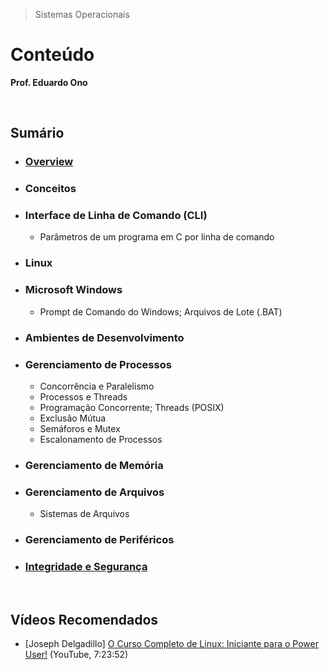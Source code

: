 > Sistemas Operacionais

# Conteúdo

__Prof. Eduardo Ono__

&nbsp;

## Sumário

* ### [Overview](./00-overview/README.md)

* ### Conceitos

* ### Interface de Linha de Comando (CLI)

    * Parâmetros de um programa em C por linha de comando

* ### Linux

* ### Microsoft Windows

    * Prompt de Comando do Windows; Arquivos de Lote (.BAT)

* ### Ambientes de Desenvolvimento

* ### Gerenciamento de Processos

  * Concorrência e Paralelismo
  * Processos e Threads
  * Programação Concorrente; Threads (POSIX)
  * Exclusão Mútua
  * Semáforos e Mutex
  * Escalonamento de Processos

* ### Gerenciamento de Memória

* ### Gerenciamento de Arquivos

  * Sistemas de Arquivos

* ### Gerenciamento de Periféricos

* ### [Integridade e Segurança](./integridade-seguranca)

&nbsp;

## Vídeos Recomendados

* [Joseph Delgadillo] [O Curso Completo de Linux: Iniciante para o Power User!](https://www.youtube.com/watch?v=wBp0Rb-ZJak) (YouTube, 7:23:52)

&nbsp;
